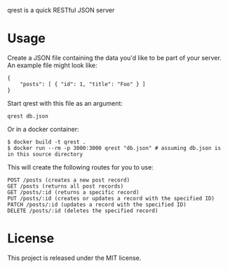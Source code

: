 qrest is a quick RESTful JSON server

# Usage

Create a JSON file containing the data you'd like to be part of your server. An example file might look like:

    {
        "posts": [ { "id": 1, "title": "Foo" } ]
    }

Start qrest with this file as an argument:

    qrest db.json

Or in a docker container:

    $ docker build -t qrest .
    $ docker run --rm -p 3000:3000 qrest "db.json" # assuming db.json is in this source directory

This will create the following routes for you to use:

    POST /posts (creates a new post record)
    GET /posts (returns all post records)
    GET /posts/:id (returns a specific record)
    PUT /posts/:id (creates or updates a record with the specified ID)
    PATCH /posts/:id (updates a record with the specified ID)
    DELETE /posts/:id (deletes the specified record)
    
# License

This project is released under the MIT license.

